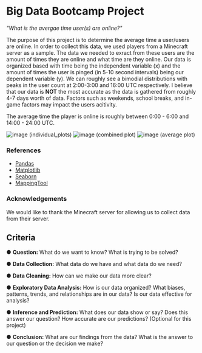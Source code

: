 # Big Data Bootcamp Project

*"What is the avergae time user(s) are online?"*

The purpose of this project is to determine the average time a user/users are online. In order to collect this data, we used players from a Minecraft server as a sample. The data we needed to exract from these users are the amount of times they are online and what time are they online. Our data is organized based with time being the independent variable (x) and the amount of times the user is pinged (in 5-10 second intervals) being our dependent variable (y). We can roughly see a bimodial distributions with peaks in the user count at 2:00-3:00 and 16:00 UTC respectively. I believe that our data is __NOT__ the most accurate as the data is gathered from roughly 4-7 days worth of data. Factors such as weekends, school breaks, and in-game factors may impact the users acitivity.

The average time the player is online is roughly between 0:00 - 6:00 and 14:00 - 24:00 UTC. 


![image](https://github.com/user-attachments/assets/db9477c4-6ffd-462c-a24a-bd29e5870997)
(individual_plots)
![image](https://github.com/user-attachments/assets/689b3ba6-62eb-400f-a299-f9be231f4abd)
(combined plot)
![image](https://github.com/user-attachments/assets/5328ae3e-648e-44e9-aa7e-20ddf02176c3)
(average plot)

### References
- [Pandas](https://pandas.pydata.org/)
- [Matplotlib](https://matplotlib.org/)
- [Seaborn](https://seaborn.pydata.org/)
- [MappingTool](https://github.com/copypastin/MappingTool)

### Acknowledgements
We would like to thank the Minecraft server for allowing us to collect data from their server.

## Criteria
● **Question:** What do we want to know? What is trying to be solved?

● **Data Collection:** What data do we have and what data do we need?

● **Data Cleaning:** How can we make our data more clear?

● **Exploratory Data Analysis:** How is our data organized? What biases, patterns,
trends, and relationships are in our data? Is our data effective for analysis?

● **Inference and Prediction:** What does our data show or say? Does this answer
our question? How accurate are our predictions? (Optional for this project)

● **Conclusion:** What are our findings from the data? What is the answer to our
question or the decision we make?
